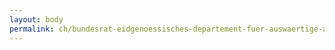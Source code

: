 ```yaml
---
layout: body
permalink: ch/bundesrat-eidgenoessisches-departement-fuer-auswaertige-angelegenheiten-direktion-fuer-ressourcen/
---
```


